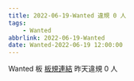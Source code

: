 ```yaml
---
title: 2022-06-19-Wanted 違規 0 人
tags:
    - Wanted
abbrlink: 2022-06-19-Wanted
date: Wanted-2022-06-19 12:00:00
---
```

Wanted 板 [板規連結](https://www.ptt.cc/bbs/Wanted/M.1608829773.A.D3B.html)
昨天違規 0 人
